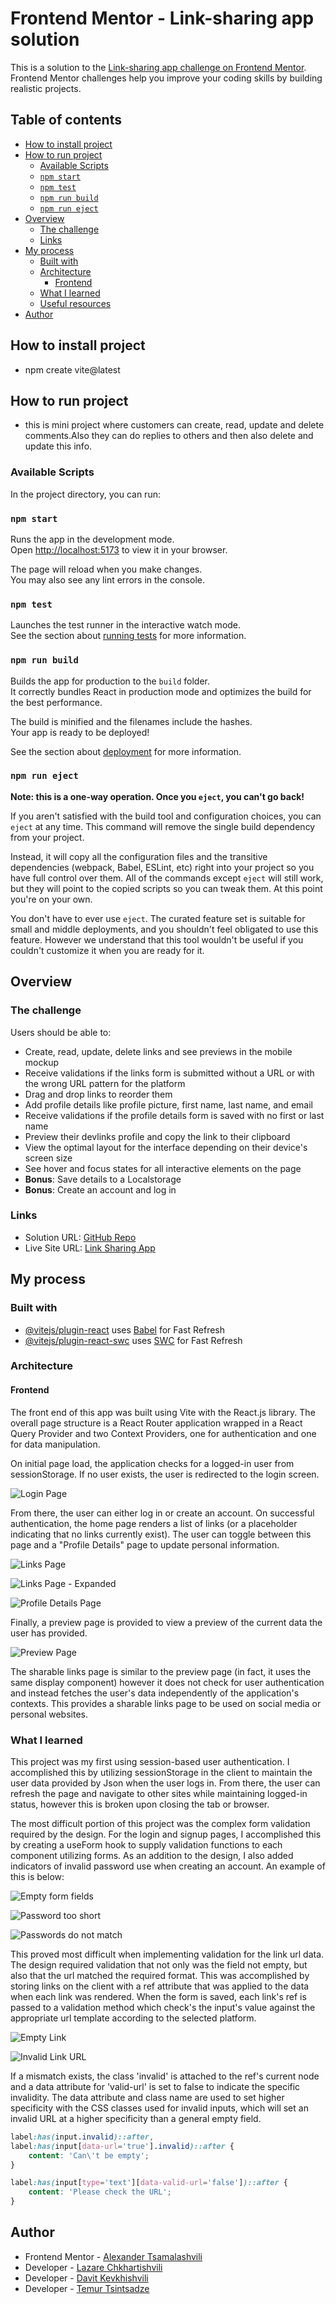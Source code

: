 # Frontend Mentor - Link-sharing app solution

This is a solution to the [Link-sharing app challenge on Frontend Mentor](https://www.frontendmentor.io/challenges/linksharing-app-Fbt7yweGsT). Frontend Mentor challenges help you improve your coding skills by building realistic projects.

## Table of contents
- [How to install project](#How-to-install-project)
- [How to run project](#How-to-run-project)
  - [Available Scripts](#Available-Scripts)
  - [`npm start`](#npm-start)
  - [`npm test`](#npm-test)
  - [`npm run build`](#npm-run-build)
  - [`npm run eject`](#npm-run-eject)
- [Overview](#overview)
  - [The challenge](#the-challenge)
  - [Links](#links)
- [My process](#my-process)
  - [Built with](#built-with)
  - [Architecture](#architecture)
    - [Frontend](#frontend)
  - [What I learned](#what-i-learned)
  - [Useful resources](#useful-resources)
- [Author](#author)

## How to install project
- npm create vite@latest

## How to run project
- this is mini project where customers can create, read, update and delete comments.Also they can do replies to others and then also delete and update this info.

### Available Scripts

In the project directory, you can run:

### `npm start`

Runs the app in the development mode.\
Open [http://localhost:5173](http://localhost:5173) to view it in your browser.

The page will reload when you make changes.\
You may also see any lint errors in the console.

### `npm test`

Launches the test runner in the interactive watch mode.\
See the section about [running tests](https://facebook.github.io/create-react-app/docs/running-tests) for more information.

### `npm run build`

Builds the app for production to the `build` folder.\
It correctly bundles React in production mode and optimizes the build for the best performance.

The build is minified and the filenames include the hashes.\
Your app is ready to be deployed!

See the section about [deployment](https://facebook.github.io/create-react-app/docs/deployment) for more information.

### `npm run eject`

**Note: this is a one-way operation. Once you `eject`, you can't go back!**

If you aren't satisfied with the build tool and configuration choices, you can `eject` at any time. This command will remove the single build dependency from your project.

Instead, it will copy all the configuration files and the transitive dependencies (webpack, Babel, ESLint, etc) right into your project so you have full control over them. All of the commands except `eject` will still work, but they will point to the copied scripts so you can tweak them. At this point you're on your own.

You don't have to ever use `eject`. The curated feature set is suitable for small and middle deployments, and you shouldn't feel obligated to use this feature. However we understand that this tool wouldn't be useful if you couldn't customize it when you are ready for it.

## Overview

### The challenge

Users should be able to:

- Create, read, update, delete links and see previews in the mobile mockup
- Receive validations if the links form is submitted without a URL or with the wrong URL pattern for the platform
- Drag and drop links to reorder them
- Add profile details like profile picture, first name, last name, and email
- Receive validations if the profile details form is saved with no first or last name
- Preview their devlinks profile and copy the link to their clipboard
- View the optimal layout for the interface depending on their device's screen size
- See hover and focus states for all interactive elements on the page
- **Bonus**: Save details to a Localstorage 
- **Bonus**: Create an account and log in 

### Links

- Solution URL: [GitHub Repo](https://github.com/TTsintsadze/Link-sharing-app-solution)
- Live Site URL: [Link Sharing App](https://link-sharing-app-solution.vercel.app/)

## My process

### Built with

- [@vitejs/plugin-react](https://github.com/vitejs/vite-plugin-react/blob/main/packages/plugin-react/README.md) uses [Babel](https://babeljs.io/) for Fast Refresh
- [@vitejs/plugin-react-swc](https://github.com/vitejs/vite-plugin-react-swc) uses [SWC](https://swc.rs/) for Fast Refresh

### Architecture

#### Frontend

The front end of this app was built using Vite with the React.js library. The overall page structure is a React Router application wrapped in a React Query Provider and two Context Providers, one for authentication and one for data manipulation.

On initial page load, the application checks for a logged-in user from sessionStorage. If no user exists, the user is redirected to the login screen.

![Login Page](./public/doc-images/login.png)

From there, the user can either log in or create an account. On successful authentication, the home page renders a list of links (or a placeholder indicating that no links currently exist). The user can toggle between this page and a "Profile Details" page to update personal information.

![Links Page](./public/doc-images/links.png)

![Links Page - Expanded](./public/doc-images/links-expanded.png)

![Profile Details Page](./public/doc-images/profile.png)

Finally, a preview page is provided to view a preview of the current data the user has provided.

![Preview Page](./public/doc-images/preview.png)

The sharable links page is similar to the preview page (in fact, it uses the same display component) however it does not check for user authentication and instead fetches the user's data independently of the application's contexts. This provides a sharable links page to be used on social media or personal websites.

### What I learned

This project was my first using session-based user authentication. I accomplished this by utilizing sessionStorage in the client to maintain the user data provided by Json when the user logs in. From there, the user can refresh the page and navigate to other sites while maintaining logged-in status, however this is broken upon closing the tab or browser.

The most difficult portion of this project was the complex form validation required by the design. For the login and signup pages, I accomplished this by creating a useForm hook to supply validation functions to each component utilizing forms. As an addition to the design, I also added indicators of invalid password use when creating an account. An example of this is below:

![Empty form fields](./public/doc-images/form-empty.png)

![Password too short](./public/doc-images/form-short.png)

![Passwords do not match](./public/doc-images/form-mismatch.png)

This proved most difficult when implementing validation for the link url data. The design required validation that not only was the field not empty, but also that the url matched the required format. This was accomplished by storing links on the client with a ref attribute that was applied to the data when each link was rendered. When the form is saved, each link's ref is passed to a validation method which check's the input's value against the appropriate url template according to the selected platform.

![Empty Link](./public/doc-images/link-empty.png)

![Invalid Link URL](./public/doc-images/link-invalid.png)

If a mismatch exists, the class 'invalid' is attached to the ref's current node and a data attribute for 'valid-url' is set to false to indicate the specific invalidity. The data attribute and class name are used to set higher specificity with the CSS classes used for invalid inputs, which will set an invalid URL at a higher specificity than a general empty field.

```css
label:has(input.invalid)::after,
label:has(input[data-url='true'].invalid)::after {
    content: 'Can\'t be empty';
}

label:has(input[type='text'][data-valid-url='false'])::after {
    content: 'Please check the URL';
}
```

## Author

- Frontend Mentor - [Alexander Tsamalashvili](https://github.com/AlexTsamala)
- Developer - [Lazare Chkhartishvili](https://github.com/Lazzzare)
- Developer - [Davit Kevkhishvili](https://github.com/HarLey021)
- Developer - [Temur Tsintsadze](https://github.com/TTsintsadze)